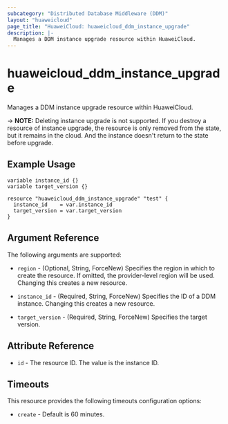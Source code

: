 ```yaml
---
subcategory: "Distributed Database Middleware (DDM)"
layout: "huaweicloud"
page_title: "HuaweiCloud: huaweicloud_ddm_instance_upgrade"
description: |-
  Manages a DDM instance upgrade resource within HuaweiCloud.
---
```


# huaweicloud_ddm_instance_upgrade

Manages a DDM instance upgrade resource within HuaweiCloud.

-> **NOTE:** Deleting instance upgrade is not supported. If you destroy a resource of instance upgrade, the resource is
only removed from the state, but it remains in the cloud. And the instance doesn't return to the state before upgrade.

## Example Usage

```hcl
variable instance_id {}
variable target_version {}

resource "huaweicloud_ddm_instance_upgrade" "test" {
  instance_id    = var.instance_id
  target_version = var.target_version
}
```

## Argument Reference

The following arguments are supported:

* `region` - (Optional, String, ForceNew) Specifies the region in which to create the resource.
  If omitted, the provider-level region will be used. Changing this creates a new resource.

* `instance_id` - (Required, String, ForceNew) Specifies the ID of a DDM instance.
  Changing this creates a new resource.

* `target_version` - (Required, String, ForceNew) Specifies the target version.

## Attribute Reference

* `id` - The resource ID. The value is the instance ID.

## Timeouts

This resource provides the following timeouts configuration options:

* `create` - Default is 60 minutes.
